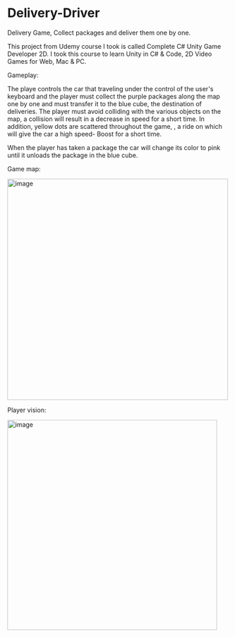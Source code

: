 # Delivery-Driver
Delivery Game, Collect packages and deliver them one by one.

This project from Udemy course I took is called Complete C# Unity Game Developer 2D.
I took this course to learn Unity in C# & Code, 2D Video Games for Web, Mac & PC.

Gameplay:

The playe controls the car that traveling under the control of the user's keyboard and the player must collect the purple packages along the map one by one and must transfer it to the blue cube, the destination of deliveries.
The player must avoid colliding with the various objects on the map, a collision will result in a decrease in speed for a short time. In addition, yellow dots are scattered throughout the game, , a ride on which will give the car a high speed- Boost for a short time.

When the player has taken a package the car will change its color to pink until it unloads the package in the blue cube.

Game map:

<img width="500" alt="image" src="https://user-images.githubusercontent.com/92392940/155374278-f4c70996-3ed4-45d4-a9aa-6ee383f1a92c.png">

Player vision:

<img width="475" alt="image" src="https://user-images.githubusercontent.com/92392940/155374442-1b668c14-0c03-413f-8cf2-4157ada91b0f.png">
